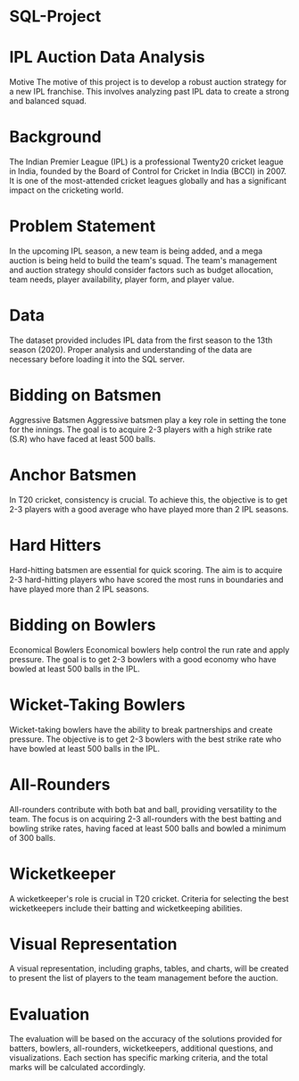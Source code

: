 # SQL-Project

# IPL Auction Data Analysis
Motive
The motive of this project is to develop a robust auction strategy for a new IPL franchise. This involves analyzing past IPL data to create a strong and balanced squad.

# Background
The Indian Premier League (IPL) is a professional Twenty20 cricket league in India, founded by the Board of Control for Cricket in India (BCCI) in 2007. It is one of the most-attended cricket leagues globally and has a significant impact on the cricketing world.

# Problem Statement
In the upcoming IPL season, a new team is being added, and a mega auction is being held to build the team's squad. The team's management and auction strategy should consider factors such as budget allocation, team needs, player availability, player form, and player value.

# Data
The dataset provided includes IPL data from the first season to the 13th season (2020). Proper analysis and understanding of the data are necessary before loading it into the SQL server.

# Bidding on Batsmen
Aggressive Batsmen
Aggressive batsmen play a key role in setting the tone for the innings. The goal is to acquire 2-3 players with a high strike rate (S.R) who have faced at least 500 balls.

# Anchor Batsmen
In T20 cricket, consistency is crucial. To achieve this, the objective is to get 2-3 players with a good average who have played more than 2 IPL seasons.

# Hard Hitters
Hard-hitting batsmen are essential for quick scoring. The aim is to acquire 2-3 hard-hitting players who have scored the most runs in boundaries and have played more than 2 IPL seasons.

# Bidding on Bowlers
Economical Bowlers
Economical bowlers help control the run rate and apply pressure. The goal is to get 2-3 bowlers with a good economy who have bowled at least 500 balls in the IPL.

# Wicket-Taking Bowlers
Wicket-taking bowlers have the ability to break partnerships and create pressure. The objective is to get 2-3 bowlers with the best strike rate who have bowled at least 500 balls in the IPL.

# All-Rounders
All-rounders contribute with both bat and ball, providing versatility to the team. The focus is on acquiring 2-3 all-rounders with the best batting and bowling strike rates, having faced at least 500 balls and bowled a minimum of 300 balls.

# Wicketkeeper
A wicketkeeper's role is crucial in T20 cricket. Criteria for selecting the best wicketkeepers include their batting and wicketkeeping abilities.

# Visual Representation
A visual representation, including graphs, tables, and charts, will be created to present the list of players to the team management before the auction.

# Evaluation
The evaluation will be based on the accuracy of the solutions provided for batters, bowlers, all-rounders, wicketkeepers, additional questions, and visualizations. Each section has specific marking criteria, and the total marks will be calculated accordingly.
